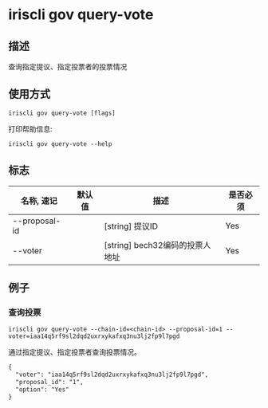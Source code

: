 # iriscli gov query-vote

## 描述

查询指定提议、指定投票者的投票情况

## 使用方式

```
iriscli gov query-vote [flags]
```
打印帮助信息:

```
iriscli gov query-vote --help
```
## 标志

| 名称, 速记       | 默认值                      | 描述                                                                                                                                                 | 是否必须  |
| --------------- | -------------------------- | ---------------------------------------------------------------------------------------------------------------------------------------------------- | -------- |
| --proposal-id   |                            | [string] 提议ID                                                                                                        | Yes      |
| --voter         |                            | [string] bech32编码的投票人地址                                                                                                                        | Yes      |

## 例子

### 查询投票

```shell
iriscli gov query-vote --chain-id=<chain-id> --proposal-id=1 --voter=iaa14q5rf9sl2dqd2uxrxykafxq3nu3lj2fp9l7pgd
```

通过指定提议、指定投票者查询投票情况。

```txt
{
  "voter": "iaa14q5rf9sl2dqd2uxrxykafxq3nu3lj2fp9l7pgd",
  "proposal_id": "1",
  "option": "Yes"
}
```
